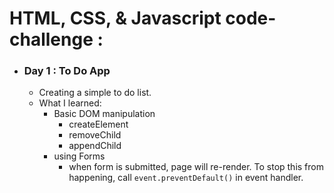 # HTML, CSS, & Javascript code-challenge :
 - ### Day 1 : To Do App
   - Creating a simple to do list.
   - What I learned:
     - Basic DOM manipulation
       - createElement
       - removeChild
       - appendChild
     - using Forms
       - when form is submitted, page will re-render. To stop this from happening, call `event.preventDefault()` in event handler.

